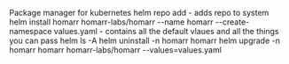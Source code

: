 Package manager for kubernetes
helm repo add - adds repo to system
helm install homarr homarr-labs/homarr --name homarr --create-namespace
values.yaml - contains all the default vlaues and all the things you can pass
helm ls -A
helm uninstall -n homarr homarr
helm upgrade -n homarr homarr homarr-labs/homarr --values=values.yaml